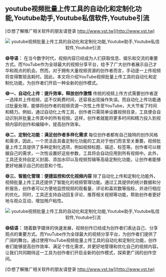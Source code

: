 ## **youtube视频批量上传工具的自动化和定制化功能,Youtube助手,Youtube私信软件,Youtube引流**

[😍想了解推广相关软件的朋友请登录 http://www.vst.tw](http://www.vst.tw)

 <center><img src="https://vst.tw/MP4/tuiguang/png/6.png" alt="youtube视频批量上传工具的自动化和定制化功能,Youtube助手,Youtube私信软件,Youtube引流"></center>

**😄导语：**
在当今数字时代，视频内容已经成为人们获取信息、娱乐和交流的重要方式。而YouTube作为全球最大的视频分享平台，给予了广大创作者展示自己才华和观点的机会。然而，对于拥有大量视频资源的创作者而言，手动逐一上传视频将变得繁琐且耗时。因此，本文将介绍YouTube视频批量上传工具的自动化和定制化功能，为创作者们开启一种全新的创作模式。

**😄一、自动化上传：提升效率，释放创作激情**
传统的视频上传方式需要创作者逐一选择并上传视频，这不仅耗费时间，还容易出现操作失误。而自动化上传功能通过批量处理，能够将创作者的视频资源一次性上传至YouTube，大大节省了时间和精力。例如，通过自动化上传工具，创作者只需简单设置视频目录，工具便会自动识别并批量上传其中的所有视频。这样，创作者就能将更多时间和精力投入到视频内容的创作和编辑中，提高创作效率。

**😄二、定制化功能：满足创作者多样化需求**
每位创作者都有自己独特的创作风格和需求，因此，一个灵活且具备定制化功能的工具对于他们而言至关重要。视频批量上传工具提供了多种定制化选项，例如视频标题、描述、标签等。创作者可以根据自己的需求，一次性设置好这些参数，工具将会自动应用到所有视频中。此外，工具还支持自定义封面、添加水印以及视频剪辑等高级定制化功能，让创作者能够更好地展示自己的创意和个性。

**😄三、智能化管理：便捷监控和优化视频内容**
除了自动化上传和定制化功能外，视频批量上传工具还提供了智能化的视频管理功能。通过工具提供的统计数据和分析报告，创作者可以方便地监控视频的观看量、评论和喜欢数等指标，并进行相应的优化。同时，工具还支持自动回复评论、推荐相关视频等功能，帮助创作者更好地与观众互动，增加用户粘性。

 <center><img src="https://vst.tw/MP4/tuiguang/png/2.png" alt="youtube视频批量上传工具的自动化和定制化功能,Youtube助手,Youtube私信软件,Youtube引流"></center>

**😄结语：**
随着数字媒体的快速发展，视频创作已经成为创作者们表达自己、分享观点的重要方式。而YouTube作为全球最大的视频分享平台，为创作者们提供了广阔的舞台。通过使用YouTube视频批量上传工具的自动化和定制化功能，创作者们能够提高创作效率、满足个性化需求，并更好地管理和优化自己的视频内容。让我们共同期待这一工具为创作者们开启全新的创作模式，探索更广阔的创作空间。

[😍想了解推广相关软件的朋友请登录 http://www.vst.tw](http://www.vst.tw)



